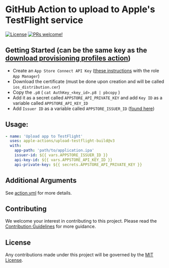 # GitHub Action to upload to Apple's TestFlight service

[![License](https://img.shields.io/badge/license-MIT-green.svg?style=flat)](LICENSE)
[![PRs welcome!](https://img.shields.io/badge/PRs-welcome-brightgreen.svg)](CONTRIBUTING.md)

## Getting Started (can be the same key as the [download provisioning profiles action](https://github.com/Apple-Actions/download-provisioning-profiles/blob/master/README.md#getting-started))

* Create an `App Store Connect API Key` ([these instructions](https://developer.apple.com/documentation/appstoreconnectapi/creating-api-keys-for-app-store-connect-api) with the role `App Manager`)
* Download the certificate (must be done upon creation and will be called `ios_distribution.cer`)
* Copy the `.p8` ( `cat AuthKey_<key_id>.p8 | pbcopy` )
* Add it as a secret called `APPSTORE_API_PRIVATE_KEY` and add `Key ID` as a variable called `APPSTORE_API_KEY_ID`
* Add `Issuer ID` as a variable called `APPSTORE_ISSUER_ID` ([found here](https://appstoreconnect.apple.com/access/integrations/api))

## Usage:

```yaml
- name: 'Upload app to TestFlight'
  uses: apple-actions/upload-testflight-build@v3
  with: 
    app-path: 'path/to/application.ipa' 
    issuer-id: ${{ vars.APPSTORE_ISSUER_ID }}
    api-key-id: ${{ vars.APPSTORE_API_KEY_ID }}
    api-private-key: ${{ secrets.APPSTORE_API_PRIVATE_KEY }}
```

## Additional Arguments

See [action.yml](action.yml) for more details.

## Contributing

We welcome your interest in contributing to this project. Please read the [Contribution Guidelines](CONTRIBUTING.md) for more guidance.

## License

Any contributions made under this project will be governed by the [MIT License](LICENSE).
